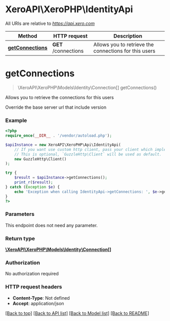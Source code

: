 # XeroAPI\XeroPHP\IdentityApi

All URIs are relative to *https://api.xero.com*

Method | HTTP request | Description
------------- | ------------- | -------------
[**getConnections**](IdentityApi.md#getConnections) | **GET** /connections | Allows you to retrieve the connections for this users


# **getConnections**
> \XeroAPI\XeroPHP\Models\Identity\Connection[] getConnections()

Allows you to retrieve the connections for this users

Override the base server url that include version

### Example
```php
<?php
require_once(__DIR__ . '/vendor/autoload.php');

$apiInstance = new XeroAPI\XeroPHP\Api\IdentityApi(
    // If you want use custom http client, pass your client which implements `GuzzleHttp\ClientInterface`.
    // This is optional, `GuzzleHttp\Client` will be used as default.
    new GuzzleHttp\Client()
);

try {
    $result = $apiInstance->getConnections();
    print_r($result);
} catch (Exception $e) {
    echo 'Exception when calling IdentityApi->getConnections: ', $e->getMessage(), PHP_EOL;
}
?>
```

### Parameters
This endpoint does not need any parameter.

### Return type

[**\XeroAPI\XeroPHP\Models\Identity\Connection[]**](../Model/Connection.md)

### Authorization

No authorization required

### HTTP request headers

 - **Content-Type**: Not defined
 - **Accept**: application/json

[[Back to top]](#) [[Back to API list]](../../README.md#documentation-for-api-endpoints) [[Back to Model list]](../../README.md#documentation-for-models) [[Back to README]](../../README.md)

